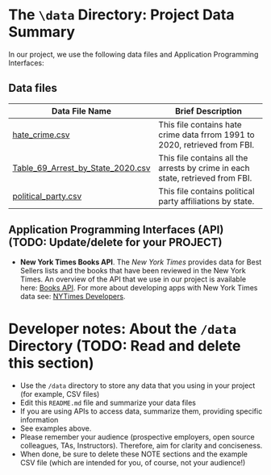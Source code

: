 # The `\data` Directory: Project Data Summary

In our project, we use the following data files and Application Programming Interfaces:

## Data files

| Data File Name                                                           | Brief Description                                                              |
|--------------------------------------------------------------------------|--------------------------------------------------------------------------------|
| [hate_crime.csv](./hate_crime.csv)                                       | This file contains hate crime data frrom 1991 to 2020, retrieved from FBI.     |
| [Table_69_Arrest_by_State_2020.csv](./Table_69_Arrest_by_State_2020.csv) | This file contains all the arrests by crime in each state, retrieved from FBI. |
| [political_party.csv](./political_party.csv)                             | This file contains political party affiliations by state.                      |

## Application Programming Interfaces (API) (TODO: Update/delete for your PROJECT)

-   **New York Times Books API**. The *New York Times* provides data for Best Sellers lists and the books that have been reviewed in the New York Times. An overview of the API that we use in our project is available here: [Books API](https://developer.nytimes.com/docs/books-product/1/overview). For more about developing apps with New York Times data see: [NYTimes Developers](https://developer.nytimes.com/).

# Developer notes: About the `/data` Directory (TODO: Read and delete this section)

-   Use the `/data` directory to store any data that you using in your project (for example, CSV files)
-   Edit this `README.md` file and summarize your data files
-   If you are using APIs to access data, summarize them, providing specific information
-   See examples above.
-   Please remember your audience (prospective employers, open source colleagues, TAs, Instructors). Therefore, aim for clarity and conciseness.
-   When done, be sure to delete these NOTE sections and the example CSV file (which are intended for you, of course, not your audience!)
